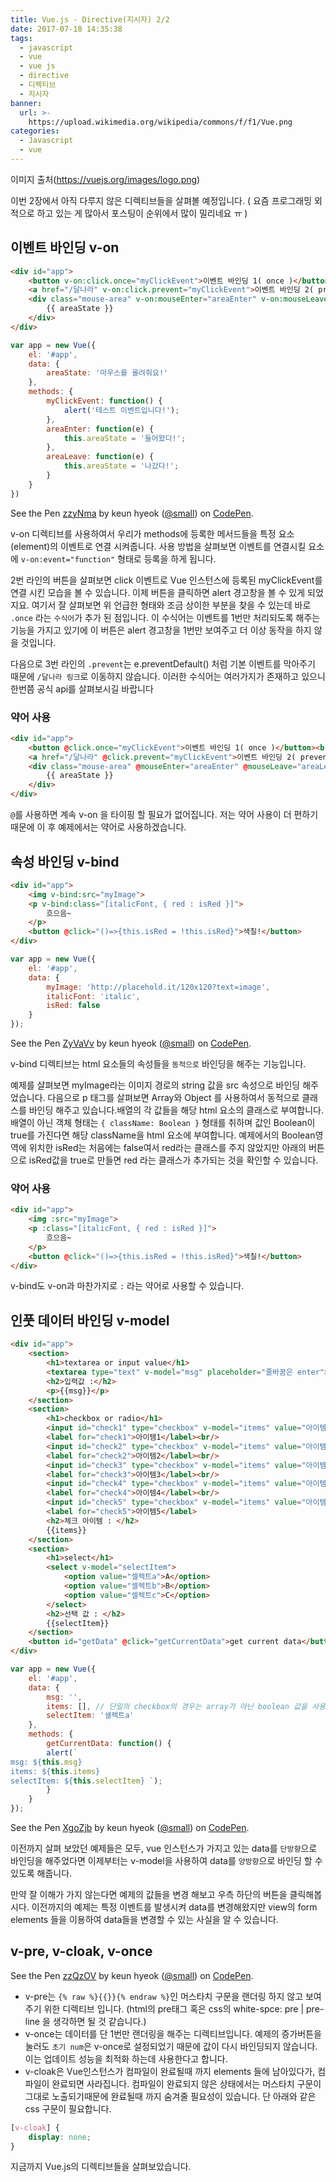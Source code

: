 ```yaml
---
title: Vue.js - Directive(지시자) 2/2
date: 2017-07-18 14:35:38
tags:
  - javascript
  - vue
  - vue js
  - directive
  - 디렉티브
  - 지시자
banner:
  url: >-
    https://upload.wikimedia.org/wikipedia/commons/f/f1/Vue.png
categories:
  - Javascript
  - vue
---
```

이미지 출처(https://vuejs.org/images/logo.png)


이번 2장에서 아직 다루지 않은 디렉티브들을 살펴볼 예정입니다. ( 요즘 프로그래밍 외 적으로 하고 있는 게 많아서 포스팅이 순위에서 많이 밀리네요 ㅠ )

## 이벤트 바인딩 v-on

```html
<div id="app">
    <button v-on:click.once="myClickEvent">이벤트 바인딩 1( once )</button><br/><br/>
    <a href="/달나라" v-on:click.prevent="myClickEvent">이벤트 바인딩 2( prevent )</a>
    <div class="mouse-area" v-on:mouseEnter="areaEnter" v-on:mouseLeave="areaLeave">
        {{ areaState }}
    </div>
</div>
```

```javascript
var app = new Vue({
    el: '#app',
    data: {
        areaState: '마우스를 올려줘요!'
    },
    methods: {
        myClickEvent: function() {
            alert('테스트 이벤트입니다!');
        },
        areaEnter: function(e) {
            this.areaState = '들어왔다!';
        },
        areaLeave: function(e) {
            this.areaState = '나갔다!';
        }
    }
})
```
<p data-height="300" data-theme-id="11131" data-slug-hash="zzyNma" data-default-tab="result" data-user="small" data-embed-version="2" data-pen-title="zzyNma" class="codepen">See the Pen <a href="https://codepen.io/small/pen/zzyNma/">zzyNma</a> by keun hyeok (<a href="https://codepen.io/small">@small</a>) on <a href="https://codepen.io">CodePen</a>.</p>
<script async src="https://production-assets.codepen.io/assets/embed/ei.js"></script>

v-on 디렉티브를 사용하여서 우리가 methods에 등록한 메서드들을 특정 요소(element)의 이벤트로 연결 시켜줍니다. 사용 방법을 살펴보면 이벤트를 연결시킬 요소에 `v-on:event="function"` 형태로 등록을 하게 됩니다.

2번 라인의 버튼을 살펴보면 click 이벤트로 Vue 인스턴스에 등록된 myClickEvent를 연결 시킨 모습을 볼 수 있습니다. 이제 버튼을 클릭하면 alert 경고창을 볼 수 있게 되었지요. 여기서 잘 살펴보면 위 언급한 형태와 조금 상이한 부분을 찾을 수 있는데 바로 `.once` 라는 `수식어`가 추가 된 점입니다. 이 수식어는 이벤트를 1번만 처리되도록 해주는 기능을 가지고 있기에 이 버튼은 alert 경고창을 1번만 보여주고 더 이상 동작을 하지 않을 것입니다.

다음으로 3번 라인의 `.prevent`는 e.preventDefault() 처럼 기본 이벤트를 막아주기 때문에 `/달나라 링크`로 이동하지 않습니다. 이러한 수식어는 여러가지가 존재하고 있으니 한번쯤 공식 api를 살펴보시길 바랍니다

### 약어 사용
```html
<div id="app">
    <button @click.once="myClickEvent">이벤트 바인딩 1( once )</button><br/><br/>
    <a href="/달나라" @click.prevent="myClickEvent">이벤트 바인딩 2( prevent )</a>
    <div class="mouse-area" @mouseEnter="areaEnter" @mouseLeave="areaLeave">
        {{ areaState }}
    </div>
</div>
```
`@`를 사용하면 계속 v-on 을 타이핑 할 필요가 없어집니다. 저는 약어 사용이 더 편하기때문에 이 후 예제에서는 약어로 사용하겠습니다.


## 속성 바인딩 v-bind
```html
<div id="app">
    <img v-bind:src="myImage">
    <p v-bind:class="[italicFont, { red : isRed }]">
        흐으음~
    </p>
    <button @click="()=>{this.isRed = !this.isRed}">색칠!</button>
</div>
```

```javascript
var app = new Vue({
    el: '#app',
    data: {
        myImage: 'http://placehold.it/120x120?text=image',
        italicFont: 'italic',
        isRed: false
    }
});
```
<p data-height="300" data-theme-id="11131" data-slug-hash="ZyVaVv" data-default-tab="result" data-user="small" data-embed-version="2" data-pen-title="ZyVaVv" class="codepen">See the Pen <a href="https://codepen.io/small/pen/ZyVaVv/">ZyVaVv</a> by keun hyeok (<a href="https://codepen.io/small">@small</a>) on <a href="https://codepen.io">CodePen</a>.</p>
<script async src="https://production-assets.codepen.io/assets/embed/ei.js"></script>

v-bind 디렉티브는 html 요소들의 속성들을 `동적으로` 바인딩을 해주는 기능입니다.

예제를 살펴보면 myImage라는 이미지 경로의 string 값을 src 속성으로 바인딩 해주었습니다.
다음으로 p 태그를 살펴보면 Array와 Object 를 사용하여서 동적으로 클래스를 바인딩 해주고 있습니다.배열의 각 값들을 해당 html 요소의 클래스로 부여합니다. 배열이 아닌 객체 형태는  `{ className: Boolean }` 형태를 취하며 값인 Boolean이 true를 가진다면 해당 className을 html 요소에 부여합니다.
예제에서의 Boolean영역에 위치한 isRed는 처음에는 false여서 red라는 클래스를 주지 않았지만 아래의 버튼으로 isRed값을 true로 만들면 red 라는 클래스가 추가되는 것을 확인할 수 있습니다.

### 약어 사용
```html
<div id="app">
    <img :src="myImage">
    <p :class="[italicFont, { red : isRed }]">
        흐으음~
    </p>
    <button @click="()=>{this.isRed = !this.isRed}">색칠!</button>
</div>
```
v-bind도 v-on과 마찬가지로 `:` 라는 약어로 사용할 수 있습니다.


## 인풋 데이터 바인딩 v-model
```html
<div id="app">
    <section>
        <h1>textarea or input value</h1>
        <textarea type="text" v-model="msg" placeholder="줄바꿈은 enter"></textarea>
        <h2>입력값 :</h2>
        <p>{{msg}}</p>
    </section>
    <section>
        <h1>checkbox or radio</h1>
        <input id="check1" type="checkbox" v-model="items" value="아이템1"/>
        <label for="check1">아이템1</label><br/>
        <input id="check2" type="checkbox" v-model="items" value="아이템2"/>
        <label for="check2">아이템2</label><br/>
        <input id="check3" type="checkbox" v-model="items" value="아이템3"/>
        <label for="check3">아이템3</label><br/>
        <input id="check4" type="checkbox" v-model="items" value="아이템4"/>
        <label for="check4">아이템4</label><br/>
        <input id="check5" type="checkbox" v-model="items" value="아이템5"/>
        <label for="check5">아이템5</label>
        <h2>체크 아이템 : </h2>
        {{items}}
    </section>
    <section>
        <h1>select</h1>
        <select v-model="selectItem">
            <option value="셀렉트a">A</option>
            <option value="셀렉트b">B</option>
            <option value="셀렉트c">C</option>
        </select>
        <h2>선택 값 : </h2>
        {{selectItem}}
    </section>
    <button id="getData" @click="getCurrentData">get current data</button>
</div>
```

```javascript
var app = new Vue({
    el: '#app',
    data: {
        msg: '',
        items: [], // 단일의 checkbox의 경우는 array가 아닌 boolean 값을 사용합니다.
        selectItem: '샐렉트a'
    },
    methods: {
        getCurrentData: function() {
        alert(`
msg: ${this.msg}
items: ${this.items}
selectItem: ${this.selectItem} `);
        }
    }
});
```
<p data-height="347" data-theme-id="11131" data-slug-hash="XgoZjb" data-default-tab="result" data-user="small" data-embed-version="2" data-pen-title="XgoZjb" class="codepen">See the Pen <a href="https://codepen.io/small/pen/XgoZjb/">XgoZjb</a> by keun hyeok (<a href="https://codepen.io/small">@small</a>) on <a href="https://codepen.io">CodePen</a>.</p>
<script async src="https://production-assets.codepen.io/assets/embed/ei.js"></script>

이전까지 살펴 보았던 예제들은 모두, vue 인스턴스가 가지고 있는 data를 `단방향`으로 바인딩을 해주었다면 이제부터는 v-model을 사용하여 data를 `양방향`으로 바인딩 할 수 있도록 해줍니다.

만약 잘 이해가 가지 않는다면 예제의 값들을 변경 해보고 우측 하단의 버튼을 클릭해봅시다. 이전까지의 예제는 특정 이벤트를 발생시켜 data를 변경해왔지만 view의 form elements 들을 이용하여 data들을 변경할 수 있는 사실을 알 수 있습니다.

## v-pre, v-cloak, v-once
<p data-height="300" data-theme-id="11131" data-slug-hash="zzQzOV" data-default-tab="html,result" data-user="small" data-embed-version="2" data-pen-title="zzQzOV" class="codepen">See the Pen <a href="https://codepen.io/small/pen/zzQzOV/">zzQzOV</a> by keun hyeok (<a href="https://codepen.io/small">@small</a>) on <a href="https://codepen.io">CodePen</a>.</p>
<script async src="https://production-assets.codepen.io/assets/embed/ei.js"></script>

- v-pre는 `{% raw %}{{}}{% endraw %}`인 머스타치 구문을 랜더링 하지 않고 보여주기 위한 디렉티브 입니다. (html의 pre태그 혹은 css의 white-spce: pre | pre-line 을 생각하면 될 것 같습니다.)
- v-once는 데이터를 단 1번만 랜더링을 해주는 디렉티브입니다. 예제의 증가버튼을 눌러도 `초기 num`은 v-once로 설정되었기 때문에 값이 다시 바인딩되지 않습니다. 이는 업데이트 성능을 최적화 하는데 사용한다고 합니다.
- v-cloak은 Vue인스턴스가 컴파일이 완료될때 까지 elements 들에 남아있다가, 컴파일이 완료되면 사라집니다. 컴파일이 완료되지 않은 상태에서는 머스타치 구문이 그대로 노출되기때문에 완료될때 까지 숨겨줄 필요성이 있습니다. 단 아래와 같은 css 구문이 필요합니다.
```css
[v-cloak] {
    display: none;
}
```

지금까지 Vue.js의 디렉티브들을 살펴보았습니다.
